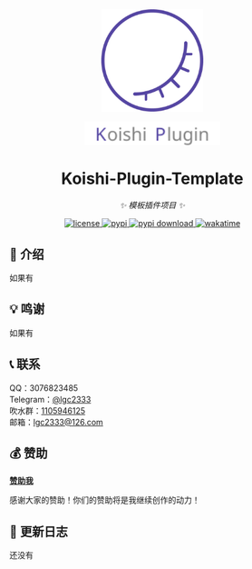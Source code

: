 <!-- markdownlint-disable MD026 MD031 MD033 MD036 MD041 -->

<div align="center">

<a href="https://koishi.chat/zh-CN/market/">
  <img src="https://raw.githubusercontent.com/lgc-KoiDev/readme/master/workspace/koishi-plugin.png" width="180" height="180" alt="NoneBotPluginLogo">
</a>

<p>
  <img src="https://raw.githubusercontent.com/lgc-KoiDev/readme/master/workspace/KoishiPlugin.svg" width="240" alt="NoneBotPluginText">
</p>

# Koishi-Plugin-Template

_✨ 模板插件项目 ✨_

<a href="./LICENSE">
  <img src="https://img.shields.io/github/license/lgc-KoiDev/koishi-plugin-template.svg" alt="license">
</a>
<a href="https://www.npmjs.com/package/koishi-plugin-template">
  <img src="https://img.shields.io/npm/v/koishi-plugin-template" alt="pypi">
</a>
<a href="https://www.npmjs.com/package/koishi-plugin-template">
  <img src="https://img.shields.io/npm/dm/koishi-plugin-template" alt="pypi download">
</a>
<a href="https://wakatime.com/badge/user/b61b0f9a-f40b-4c82-bc51-0a75c67bfccf/project/c871162c-2c6d-4a99-8de5-c8c8d7d3a0f1">
  <img src="https://wakatime.com/badge/user/b61b0f9a-f40b-4c82-bc51-0a75c67bfccf/project/c871162c-2c6d-4a99-8de5-c8c8d7d3a0f1.svg" alt="wakatime">
</a>

</div>

## 📖 介绍

如果有

## 💡 鸣谢

如果有

## 📞 联系

QQ：3076823485  
Telegram：[@lgc2333](https://t.me/lgc2333)  
吹水群：[1105946125](https://jq.qq.com/?_wv=1027&k=Z3n1MpEp)  
邮箱：<lgc2333@126.com>

## 💰 赞助

**[赞助我](https://blog.lgc2333.top/donate)**

感谢大家的赞助！你们的赞助将是我继续创作的动力！

## 📝 更新日志

还没有
